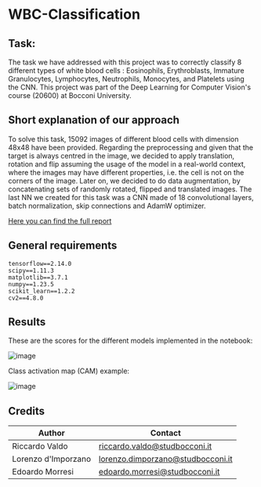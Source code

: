 # WBC-Classification

## Task:
The task we have addressed with this project was to correctly classify 8 different types of white blood cells : Eosinophils, Erythroblasts, Immature Granulocytes, Lymphocytes, Neutrophils, Monocytes, and
Platelets using the CNN. This project was part of the Deep Learning for Computer Vision's course (20600) at Bocconi University.

## Short explanation of our approach

To solve this task, 15092 images of different blood cells with dimension 48x48 have been provided. 
Regarding the preprocessing and given that the target is always centred in the image, we decided to
apply translation, rotation and flip assuming the usage of the model in a real-world context, where
the images may have different properties, i.e. the cell is not on the corners of the image. Later on, we decided to do data augmentation, by concatenating sets of randomly rotated, flipped and translated images. The last NN we created for this task was a CNN made of 18 convolutional layers, batch normalization, skip connections and AdamW optimizer. 

[Here you can find the full report](link)

## General requirements

```
tensorflow==2.14.0
scipy==1.11.3
matplotlib==3.7.1
numpy==1.23.5
scikit_learn==1.2.2
cv2==4.8.0
```
## Results

These are the scores for the different models implemented in the notebook:

![image](https://github.com/Riclaw/WBC-Classification/assets/27282059/f1d616bc-b090-4b47-a81d-0add0d3b640d)

Class activation map (CAM) example:

![image](https://github.com/Riclaw/WBC-Classification/assets/27282059/8b81a8ff-503e-407a-8da8-38d48013f124)

## Credits

| Author             | Contact                       
| ----------------   | ------------------------------
| Riccardo Valdo     | riccardo.valdo@studbocconi.it         
| Lorenzo d'Imporzano | lorenzo.dimporzano@studbocconi.it 
| Edoardo Morresi | edoardo.morresi@studbocconi.it 


